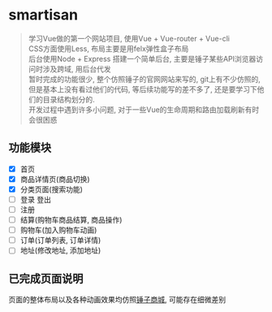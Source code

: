 # smartisan

> 学习Vue做的第一个网站项目, 使用Vue + Vue-router + Vue-cli  
> CSS方面使用Less, 布局主要是用felx弹性盒子布局  
> 后台使用Node + Express 搭建一个简单后台, 主要是锤子某些API浏览器访问时涉及跨域, 用后台代发   
> 暂时完成的功能很少, 整个仿照锤子的官网网站来写的, git上有不少仿照的, 但是基本上没有看过他们的代码,
等后续功能写的差不多了, 还是要学习下他们的目录结构划分的.    
> 开发过程中遇到许多小问题, 对于一些Vue的生命周期和路由加载刷新有时会很困惑    

## 功能模块
* [x] 首页
* [x] 商品详情页(商品切换)
* [x] 分类页面(搜索功能)
* [ ] 登录 登出
* [ ] 注册
* [ ] 结算(购物车商品结算, 商品操作)
* [ ] 购物车(加入购物车动画)
* [ ] 订单(订单列表, 订单详情)
* [ ] 地址(修改地址, 添加地址)

## 已完成页面说明
页面的整体布局以及各种动画效果均仿照[锤子商城](https://www.smartisan.com/), 可能存在细微差别

